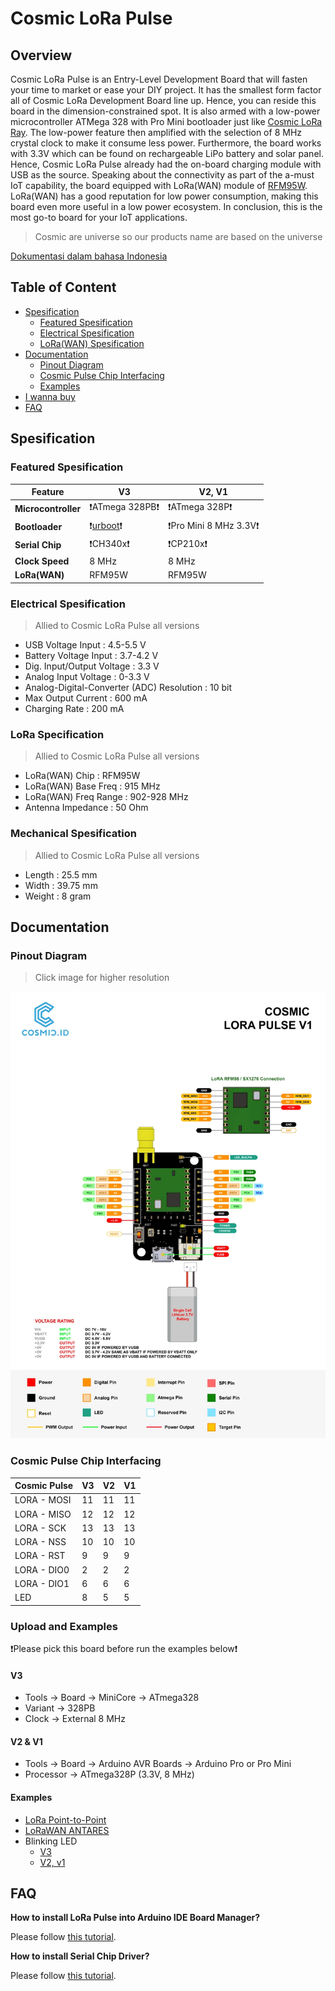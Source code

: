 # Cosmic LoRa Pulse

## Overview

Cosmic LoRa Pulse is an Entry-Level Development Board that will fasten your time to market or ease your DIY project. It has the smallest form factor all of Cosmic LoRa Development Board line up. Hence, you can reside this board in the dimension-constrained spot. It is also armed with a low-power microcontroller ATMega 328 with Pro Mini bootloader just like [Cosmic LoRa Ray](https://github.com/farizalemuda/cosmic-lora-ray). The low-power feature then amplified with the selection of 8 MHz crystal clock to make it consume less power. Furthermore, the board works with 3.3V which can be found on rechargeable LiPo battery and solar panel. Hence, Cosmic LoRa Pulse already had the on-board charging module with USB as the source. Speaking about the connectivity as part of the a-must IoT capability, the board equipped with LoRa(WAN) module of [RFM95W](https://cdn.sparkfun.com/assets/learn_tutorials/8/0/4/RFM95_96_97_98W.pdf). LoRa(WAN) has a good reputation for low power consumption, making this board even more useful in a low power ecosystem. In conclusion, this is the most go-to board for your IoT applications.

> Cosmic are universe so our products name are based on the universe

[Dokumentasi dalam bahasa Indonesia](id/)

## Table of Content

* [Spesification](#spesification)
  * [Featured Spesification](#featured-spesification)
  * [Electrical Spesification](#electrical-spesification)
  * [LoRa(WAN) Spesification](#lora-specification)
* [Documentation](#documentation)
  * [Pinout Diagram](#pinout-diagram)
  * [Cosmic Pulse Chip Interfacing](#cosmic-pulse-chip-interfacing)
  * [Examples](#examples)
* [I wanna buy](https://www.tokopedia.com/cosmic-iot/lora-pulse-development-board-915-mhz-915mhz-1730943432887207562)
* [FAQ](#FAQ)

## Spesification

### Featured Spesification
| Feature                 |                    V3              | V2, V1 |  
| ----------------------- | --------------------------------------- |----------------|
| **Microcontroller**     | ❗ATmega 328PB❗          | ❗ATmega 328P❗ |
| **Bootloader**          | ❗[urboot](https://github.com/stefanrueger/urboot/)❗            | ❗Pro Mini 8 MHz 3.3V❗ |
| **Serial Chip**         | ❗CH340x❗ | ❗CP210x❗ |  
| **Clock Speed**         |                    8 MHz                | 8 MHz |
| **LoRa(WAN)**           | RFM95W | RFM95W |

### Electrical Spesification

> Allied to Cosmic LoRa Pulse all versions

* USB Voltage Input : 4.5-5.5 V          
* Battery Voltage Input : 3.7-4.2 V
* Dig. Input/Output Voltage : 3.3 V  
* Analog Input Voltage : 0-3.3 V 
* Analog-Digital-Converter (ADC) Resolution : 10 bit
* Max Output Current : 600 mA
* Charging Rate : 200 mA      

### LoRa Specification

> Allied to Cosmic LoRa Pulse all versions

* LoRa(WAN) Chip : RFM95W           
* LoRa(WAN) Base Freq : 915 MHz          
* LoRa(WAN) Freq Range : 902-928 MHz   
* Antenna Impedance : 50 Ohm

### Mechanical Spesification

> Allied to Cosmic LoRa Pulse all versions

* Length : 25.5 mm
* Width  : 39.75 mm
* Weight :  8 gram

## Documentation

### Pinout Diagram

> Click image for higher resolution

[![Cosmic LoRa Pulse Pinout](assets/pin-diagram.webp)](assets/pin-diagram.jpg "Cosmic LoRa Pulse Pinout")

### Cosmic Pulse Chip Interfacing

| Cosmic Pulse  | V3 | V2 | V1 | 
|---------------|----|----|----|
| LORA - MOSI   | 11 | 11 | 11 | 
| LORA - MISO   | 12 | 12 | 12 |
| LORA - SCK    | 13 | 13 | 13 |
| LORA - NSS    | 10 | 10 | 10 |
| LORA - RST    | 9  | 9  | 9  |
| LORA - DIO0   | 2  | 2  | 2  |
| LORA - DIO1   | 6  | 6  | 6  |
| LED           | 8  | 5  | 5  |

### Upload and Examples

❗Please pick this board before run the examples below❗

#### V3

* Tools -> Board -> MiniCore -> ATmega328
* Variant -> 328PB
* Clock -> External 8 MHz

#### V2 & V1

* Tools -> Board -> Arduino AVR Boards -> Arduino Pro or Pro Mini
* Processor -> ATmega328P (3.3V, 8 MHz)

#### Examples 

* [LoRa Point-to-Point](LoRa-P2P.md)
* [LoRaWAN ANTARES](LoRaWAN-ANTARES.md)
* Blinking LED
  * [V3](examples/Blinking_LED/Blinking_LED_V3.ino)
  * [V2, v1](examples/Blinking_LED/Blinking_LED_V1_V2.ino)

## FAQ

**How to install LoRa Pulse into Arduino IDE Board Manager?**

Please follow [this tutorial](How_To_Install_Pulse_Board.md).

**How to install Serial Chip Driver?**

Please follow [this tutorial](How_To_INstall_Serial_Chip.md).
